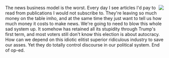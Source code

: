 <img src="http://scripting.com/images/2012/03/02/deweyDefeatsTruman.jpg" border="0" align="right">The news business model is the worst. Every day I see articles I'd pay to read from publications I would not subscribe to. They're leaving so much money on the table imho, and at the same time they just want to tell us how much money it costs to make news. We're going to need to blow this whole sad system up. It somehow has retained all its stupidity through Trump's first term, and most voters still don't know this election is about autocracy. How can we depend on this idiotic elitist superior ridiculous industry to save our asses. Yet they do totally control discourse in our political system. End of op-ed. 
